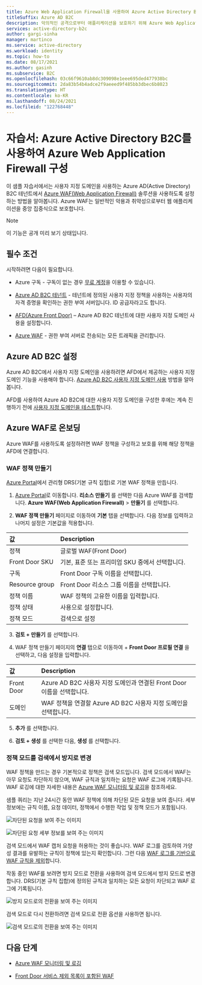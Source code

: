 ```yaml
---
title: Azure Web Application Firewall을 사용하여 Azure Active Directory B2C를 구성하는 자습서
titleSuffix: Azure AD B2C
description: 악의적인 공격으로부터 애플리케이션을 보호하기 위해 Azure Web Application Firewall을 사용하여 Azure Active Directory B2C를 구성하는 자습서
services: active-directory-b2c
author: gargi-sinha
manager: martinco
ms.service: active-directory
ms.workload: identity
ms.topic: how-to
ms.date: 08/17/2021
ms.author: gasinh
ms.subservice: B2C
ms.openlocfilehash: 03c66f9610ab8dc309098e1eee695ded477938bc
ms.sourcegitcommit: 2da83b54b4adce2f9aeeed9f485bb3dbec6b8023
ms.translationtype: HT
ms.contentlocale: ko-KR
ms.lasthandoff: 08/24/2021
ms.locfileid: "122768448"
---
```

# <a name="tutorial-configure-azure-web-application-firewall-with-azure-active-directory-b2c"></a>자습서: Azure Active Directory B2C를 사용하여 Azure Web Application Firewall 구성

이 샘플 자습서에서는 사용자 지정 도메인을 사용하는 Azure AD(Active Directory) B2C 테넌트에서 [Azure WAF(Web Application Firewall)](https://azure.microsoft.com/services/web-application-firewall/#overview) 솔루션을 사용하도록 설정하는 방법을 알아봅니다. Azure WAF는 일반적인 악용과 취약성으로부터 웹 애플리케이션을 중앙 집중식으로 보호합니다.

>[!NOTE]
>이 기능은 공개 미리 보기 상태입니다.

## <a name="prerequisites"></a>필수 조건

시작하려면 다음이 필요합니다.

- Azure 구독 - 구독이 없는 경우 [무료 계정](https://azure.microsoft.com/free/)을 이용할 수 있습니다.

- [Azure AD B2C 테넌트](tutorial-create-tenant.md) - 테넌트에 정의된 사용자 지정 정책을 사용하는 사용자의 자격 증명을 확인하는 권한 부여 서버입니다.  ID 공급자라고도 합니다.

- [AFD(Azure Front Door)](https://docs.microsoft.com/azure/frontdoor/) – Azure AD B2C 테넌트에 대한 사용자 지정 도메인 사용을 설정합니다.  

- [Azure WAF](https://azure.microsoft.com/services/web-application-firewall/#overview) - 권한 부여 서버로 전송되는 모든 트래픽을 관리합니다.

## <a name="azure-ad-b2c-setup"></a>Azure AD B2C 설정

Azure AD B2C에서 사용자 지정 도메인을 사용하려면 AFD에서 제공하는 사용자 지정 도메인 기능을 사용해야 합니다. [Azure AD B2C 사용자 지정 도메인 사용](https://docs.microsoft.com/azure/active-directory-b2c/custom-domain?pivots=b2c-user-flow) 방법을 알아봅니다.  

AFD를 사용하여 Azure AD B2C에 대한 사용자 지정 도메인을 구성한 후에는 계속 진행하기 전에 [사용자 지정 도메인을 테스트](https://docs.microsoft.com/azure/active-directory-b2c/custom-domain?pivots=b2c-custom-policy#test-your-custom-domain)합니다.  

## <a name="onboard-with-azure-waf"></a>Azure WAF로 온보딩

Azure WAF를 사용하도록 설정하려면 WAF 정책을 구성하고 보호를 위해 해당 정책을 AFD에 연결합니다.

### <a name="create-a-waf-policy"></a>WAF 정책 만들기

[Azure Portal](https://portal.azure.com)에서 관리형 DRS(기본 규칙 집합)로 기본 WAF 정책을 만듭니다.

1. [Azure Portal](https://portal.azure.com)로 이동합니다. **리소스 만들기** 를 선택한 다음 Azure WAF를 검색합니다. **Azure WAF(Web Application Firewall)**  > **만들기** 를 선택합니다.

2. **WAF 정책 만들기** 페이지로 이동하여 **기본** 탭을 선택합니다. 다음 정보를 입력하고 나머지 설정은 기본값을 적용합니다.

| 값 | Description |
|:--------|:-------|
| 정책 | 글로벌 WAF(Front Door)|
| Front Door SKU | 기본, 표준 또는 프리미엄 SKU 중에서 선택합니다. |
|구독 | Front Door 구독 이름을 선택합니다. |
| Resource group | Front Door 리소스 그룹 이름을 선택합니다. |
| 정책 이름 | WAF 정책의 고유한 이름을 입력합니다. |
| 정책 상태 | 사용으로 설정합니다. |
| 정책 모드 | 검색으로 설정 |

3. **검토 + 만들기** 를 선택합니다.

4. WAF 정책 만들기 페이지의 **연결** 탭으로 이동하여 + **Front Door 프로필 연결** 을 선택하고, 다음 설정을 입력합니다.

| 값 | Description |
|:----|:------|
| Front Door | Azure AD B2C 사용자 지정 도메인과 연결된 Front Door 이름을 선택합니다. |
| 도메인 | WAF 정책을 연결할 Azure AD B2C 사용자 지정 도메인을 선택합니다.|

5. **추가** 를 선택합니다.

6. **검토 + 생성** 를 선택한 다음, **생성** 를 선택합니다.

### <a name="change-policy-mode-from-detection-to-prevention"></a>정책 모드를 검색에서 방지로 변경

WAF 정책을 만드는 경우 기본적으로 정책은 검색 모드입니다. 검색 모드에서 WAF는 아무 요청도 차단하지 않으며, WAF 규칙과 일치하는 요청은 WAF 로그에 기록됩니다. WAF 로깅에 대한 자세한 내용은 [Azure WAF 모니터링 및 로깅](https://docs.microsoft.com/azure/web-application-firewall/afds/waf-front-door-monitor)을 참조하세요.

샘플 쿼리는 지난 24시간 동안 WAF 정책에 의해 차단된 모든 요청을 보여 줍니다. 세부 정보에는 규칙 이름, 요청 데이터, 정책에서 수행한 작업 및 정책 모드가 포함됩니다.

![차단된 요청을 보여 주는 이미지](./media/partner-azure-web-application-firewall/blocked-requests-query.png)

![차단된 요청 세부 정보를 보여 주는 이미지](./media/partner-azure-web-application-firewall/blocked-requests-details.png)

검색 모드에서 WAF 캡처 요청을 허용하는 것이 좋습니다. WAF 로그를 검토하여 가양성 결과를 유발하는 규칙이 정책에 있는지 확인합니다. 그런 다음 [WAF 로그를 기반으로 WAF 규칙을 제외](https://docs.microsoft.com/azure/web-application-firewall/afds/waf-front-door-exclusion#define-exclusion-based-on-web-application-firewall-logs)합니다.

작동 중인 WAF를 보려면 방지 모드로 전환을 사용하여 검색 모드에서 방지 모드로 변경합니다. DRS(기본 규칙 집합)에 정의된 규칙과 일치하는 모든 요청이 차단되고 WAF 로그에 기록됩니다.

![방지 모드로의 전환을 보여 주는 이미지](./media/partner-azure-web-application-firewall/switch-to-prevention-mode.png)

검색 모드로 다시 전환하려면 검색 모드로 전환 옵션을 사용하면 됩니다.

![검색 모드로의 전환을 보여 주는 이미지](./media/partner-azure-web-application-firewall/switch-to-detection-mode.png)

## <a name="next-steps"></a>다음 단계

- [Azure WAF 모니터링 및 로깅](https://docs.microsoft.com/azure/web-application-firewall/afds/waf-front-door-monitor/)

- [Front Door 서비스 제외 목록이 포함된 WAF](https://docs.microsoft.com/azure/web-application-firewall/afds/waf-front-door-exclusion/)
